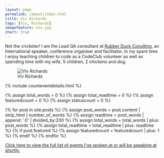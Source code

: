 ```yaml
---
layout: page
permalink: /about/index.html
title: Viv Richards
tags: [Viv, Richards]
imagefeature: viv.jpg
chart: true
---
```

Not the cricketer! I am the Lead QA consultant at <a href="http://rubberduckconsulting.co.uk/" target="_blank">Rubber Duck Conulting</a>, an International speaker, conference organiser and facilitator. In my spare time I enjoy teaching children to code as a CodeClub volunteer as well as spending time with my wife, 5 children, 2 chickens and dog.

<figure>
  <img src="{{ site.url }}/images/viv.jpg" alt="Viv Richards">
  <figcaption>Viv Richards</figcaption>
</figure>

{% include counteventdetails.html %} 

{% assign total_words = 0 %}
{% assign total_readtime = 0 %}
{% assign featuredcount = 0 %}
{% assign statuscount = 0 %}

{% for post in site.posts %}
    {% assign post_words = post.content | strip_html | number_of_words %}
    {% assign readtime = post_words | append: '.0' | divided_by:200 %}
    {% assign total_words = total_words | plus: post_words %}
    {% assign total_readtime = total_readtime | plus: readtime %}
    {% if post.featured %}
    {% assign featuredcount = featuredcount | plus: 1 %}
    {% endif %}
{% endfor %}

<a href="{{ site.url }}/events">Click here to view the full list of events I've spoken at or will be speaking at shortly.</a>
